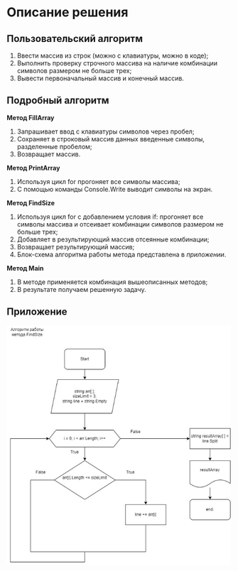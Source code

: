 # Описание решения
## Пользовательский алгоритм
1. Ввести массив из строк (можно с клавиатуры, можно в коде);
2. Выполнить проверку строчного массива на наличие комбинации символов размером не больше трех;
3. Вывести первоначальный массив и конечный массив.
## Подробный алгоритм
**Метод FillArray**

1. Запрашивает ввод с клавиатуры символов через пробел;
2. Сохраняет в строковый массив данных введенные символы, разделенные пробелом;
3. Возвращает массив.

**Метод PrintArray**

1. Используя цикл for прогоняет все символы массива;
2. С помощью команды Console.Write выводит символы на экран.

**Метод FindSize**

1. Используя цикл for с добавлением условия if: прогоняет все символы массива и отсеивает комбинации символов размером не больше трех;
2. Добавляет в результирующий массив отсеянные комбинации;
3. Возвращает результирующий массив;
4. Блок-схема алгоритма работы метода представлена в *приложении*.

**Метод Main**

1. В методе применяется комбинация вышеописанных методов;
2. В результате получаем решенную задачу.

## Приложение 
![Блок-схема](https://github.com/RomanKostikov/Final_Check_Work_11_22/blob/main/Final_Check_Work_1122.jpg)
